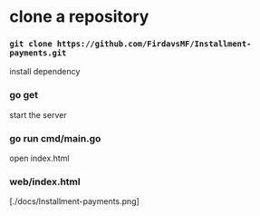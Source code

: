 # clone a repository
### `git clone https://github.com/FirdavsMF/Installment-payments.git`

install dependency
### go get

start the server
### go run cmd/main.go

open  index.html
### web/index.html

[./docs/Installment-payments.png]
